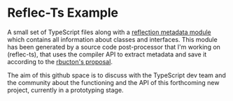 # Reflec-Ts Example

A small set of TypeScript files along with a [reflection metadata module](./src/generated/reflect-info.ts) which contains all information about classes and interfaces. This module has been generated by a source code post-processor that I'm working on (reflec-ts), that uses the compiler API to extract metadata and save it according to the [rbucton's proposal](https://gist.github.com/rbuckton/f6ee6fcdcc21d44fdfa0).

The aim of this github space is to discuss with the TypeScript dev team and the community about the functioning and the API of this forthcoming new project, currently in a prototyping stage.
